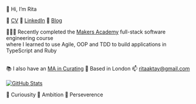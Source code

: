 👋  Hi, I’m Rita

📎  [CV](https://github.com/ritaaktay/cv/blob/main/README.md) 📎 [LinkedIn](https://www.linkedin.com/in/rita-aktay/) 📎 [Blog](https://medium.com/@rita.aktay)

👩🏻‍💻  Recently completed the [Makers Academy](https://makers.tech/) full-stack software engineering course\
where I learned to use Agile, OOP and TDD to build applications in TypeScript and Ruby

\
📚  I also have an [MA in Curating](https://www.gold.ac.uk/pg/mfa-curating/?gclid=Cj0KCQiA1NebBhDDARIsAANiDD04RfEjEw2-F931n6pl9hJ9qRZJnSY4Y6l0gAvPQMgkEYLc1fd1FjoaAuW8EALw_wcB)  📍  Based in London   📫 [ritaaktay@gmail.com](mailto:ritaaktay@gmail.com)\
 \
[![GitHub Stats](https://github-readme-stats.vercel.app/api?username=ritaaktay&theme=dark)](https://github.com/anuraghazra/github-readme-stats)

🌱 Curiousity 🌱 Ambition 🌱 Perseverence 
